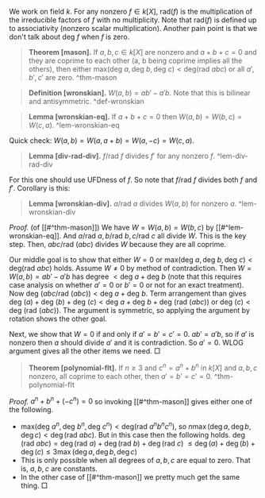 We work on field $k$. For any nonzero $f \in k[X]$, $\text{rad} (f)$ is the multiplication of the irreducible factors of $f$ with no multiplicity. Note that $\text{rad}(f)$ is defined up to associativity (nonzero scalar multiplication). Another pain point is that we don't talk about $\text{deg }f$ when $f$ is zero.

> __Theorem [mason].__ If $a, b, c \in k[X]$ are nonzero and $a + b + c = 0$ and they are coprime to each other (a, b being coprime implies all the others), then either $\text{max}(\text{deg } a, \text{deg }b, \text{deg }c) < \text{deg} (\text{rad } a b c)$ or all $a', b', c'$ are zero.  ^thm-mason

> __Definition [wronskian].__ $W(a, b)=ab'-a'b$. Note that this is bilinear and antisymmetric. ^def-wronskian

> __Lemma [wronskian-eq].__ If $a+b+c=0$ then $W(a, b) = W(b, c) = W(c, a)$. ^lem-wronskian-eq

Quick check: $W(a, b) = W(a, a+b) = W(a, -c) = W(c, a)$.

> __Lemma [div-rad-div].__ $f / \text{rad } f$ divides $f'$ for any nonzero $f$. ^lem-div-rad-div

For this one should use UFDness of $f$. So note that $f / \text{rad }f$ divides both $f$ and $f'$. Corollary is this:

> __Lemma [wronskian-div].__ $a/\text{rad }a$ divides $W(a, b)$ for nonzero $a$. ^lem-wronskian-div

_Proof._ (of [[#^thm-mason]]) We have $W = W(a, b) = W(b, c)$ by [[#^lem-wronskian-eq]]. And $a/\text{rad }a, b/\text{rad }b, c/\text{rad }c$ all divide $W$. This is the key step. Then, $a b c / \text{rad }(a b c)$ divides $W$ because they are all coprime.

Our middle goal is to show that either $W = 0$ or $\text{max}(\text{deg } a, \text{deg }b, \text{deg }c) < \text{deg} (\text{rad } a b c)$ holds. Assume $W \neq 0$ by method of contradiction. Then $W = W(a, b) = a b' - a' b$ has degree $< \text{deg }a + \text{deg }b$ (note that this requires case analysis on whether $a'=0$ or $b' = 0$ or not for an exact treatment). Now $\text{deg }\left( a b c / \text{rad }(a b c) \right) < \text{deg }a + \text{deg }b$. Term arrangement than gives $\text{deg }(a) + \text{deg }(b) + \text{deg }(c) < \text{deg }a+\text{deg }b + \text{deg }\left( \text{rad }(a b c) \right)$ or $\text{deg }(c) < \text{deg }\left( \text{rad }(a b c) \right)$. The argument is symmetric, so applying the argument by rotation shows the other goal. 

Next, we show that $W=0$ if and only if $a'=b'=c'=0$. $ab'=a'b$, so if $a'$ is nonzero then $a$ should divide $a'$ and it is contradiction. So $a'=0$. WLOG argument gives all the other items we need. □

> __Theorem [polynomial-flt].__ If $n \geq 3$ and $c^n=a^n+b^n$ in $k[X]$ and $a, b, c$ nonzero, all coprime to each other, then $a'=b'=c'=0$. ^thm-polynomial-flt

_Proof._ $a^n+b^n+(-c^n)=0$ so invoking [[#^thm-mason]] gives either one of the following.
- $\text{max}(\text{deg } a^n, \text{deg }b^n, \text{deg }c^n) < \text{deg} (\text{rad } a^n b^n c^n)$, so $n \max(\deg a, \deg b, \deg c) < \deg(\text{rad }a b c)$. But in this case then the following holds.
$\deg(\text{rad }a b c) = \deg(\text{rad }a) + \deg(\text{rad } b) + \deg(\text{rad } c)$
$\leq \deg(a) + \deg(b) + \deg(c) \leq 3 \max (\deg a, \deg b, \deg c)$
- This is only possible when all degrees of $a, b, c$ are equal to zero. That is, $a, b, c$ are constants.
- In the other case of [[#^thm-mason]] we pretty much get the same thing. □
